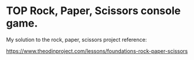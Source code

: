 # TOP Rock, Paper, Scissors console game.

My solution to the rock, paper, scissors project reference:

https://www.theodinproject.com/lessons/foundations-rock-paper-scissors